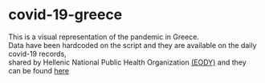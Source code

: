 # covid-19-greece

This is a visual representation of the pandemic in Greece.<br/>
Data have been hardcoded on the script and they are available on the daily covid-19 records,<br/>
shared by Hellenic National Public Health Organization [(EODY)](https://eody.gov.gr/) and they<br/> can be found [here](https://eody.gov.gr/epidimiologika-statistika-dedomena/ektheseis-covid-19/)

